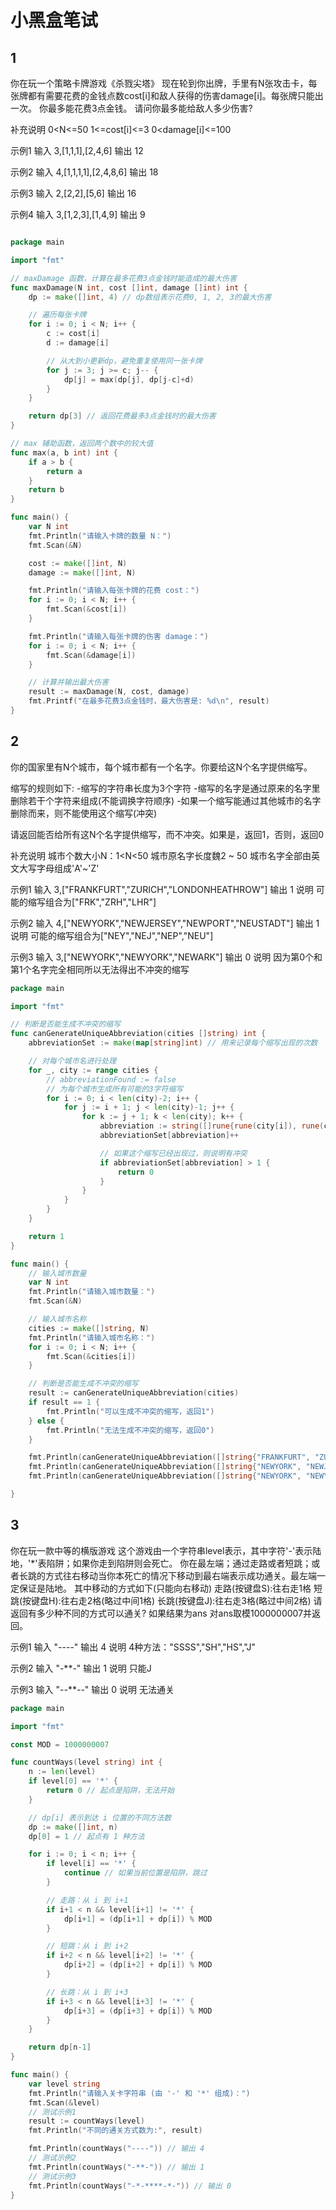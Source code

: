 # 小黑盒笔试

## 1

你在玩一个策略卡牌游戏《杀戮尖塔》
现在轮到你出牌，手里有N张攻击卡，每张牌都有需要花费的金钱点数cost[i]和敌人获得的伤害damage[i]。每张牌只能出一次。
你最多能花费3点金钱。
请问你最多能给敌人多少伤害?

补充说明
0<N<=50
1<=cost[i]<=3
0<damage[i]<=100

示例1
输入
3,[1,1,1],[2,4,6]
输出
12

示例2
输入
4,[1,1,1,1],[2,4,8,6]
输出
18

示例3
输入
2,[2,2],[5,6]
输出
16

示例4
输入
3,[1,2,3],[1,4,9]
输出
9

```go

package main

import "fmt"

// maxDamage 函数，计算在最多花费3点金钱时能造成的最大伤害
func maxDamage(N int, cost []int, damage []int) int {
    dp := make([]int, 4) // dp数组表示花费0, 1, 2, 3的最大伤害

    // 遍历每张卡牌
    for i := 0; i < N; i++ {
        c := cost[i]
        d := damage[i]

        // 从大到小更新dp，避免重复使用同一张卡牌
        for j := 3; j >= c; j-- {
            dp[j] = max(dp[j], dp[j-c]+d)
        }
    }

    return dp[3] // 返回花费最多3点金钱时的最大伤害
}

// max 辅助函数，返回两个数中的较大值
func max(a, b int) int {
    if a > b {
        return a
    }
    return b
}

func main() {
    var N int
    fmt.Println("请输入卡牌的数量 N：")
    fmt.Scan(&N)

    cost := make([]int, N)
    damage := make([]int, N)

    fmt.Println("请输入每张卡牌的花费 cost：")
    for i := 0; i < N; i++ {
        fmt.Scan(&cost[i])
    }

    fmt.Println("请输入每张卡牌的伤害 damage：")
    for i := 0; i < N; i++ {
        fmt.Scan(&damage[i])
    }

    // 计算并输出最大伤害
    result := maxDamage(N, cost, damage)
    fmt.Printf("在最多花费3点金钱时，最大伤害是: %d\n", result)
}

```

## 2

你的国家里有N个城市，每个城市都有一个名字。你要给这N个名字提供缩写。

缩写的规则如下:
-缩写的字符串长度为3个字符
-缩写的名字是通过原来的名字里删除若干个字符来组成(不能调换字符顺序)
-如果一个缩写能通过其他城市的名字删除而来，则不能使用这个缩写(冲突)

请返回能否给所有这N个名字提供缩写，而不冲突。如果是，返回1，否则，返回0

补充说明
城市个数大小N：1<N<50
城市原名字长度魏2 ~ 50
城市名字全部由英文大写字母组成'A'~'Z'

示例1
输入
3,["FRANKFURT","ZURICH","LONDONHEATHROW"]
输出
1
说明
可能的缩写组合为["FRK","ZRH","LHR"]

示例2
输入
4,["NEWYORK","NEWJERSEY","NEWPORT","NEUSTADT"]
输出
1
说明
可能的缩写组合为["NEY","NEJ","NEP","NEU"]

示例3
输入
3,["NEWYORK","NEWYORK","NEWARK"]
输出
0
说明
因为第0个和第1个名字完全相同所以无法得出不冲突的缩写

```go
package main

import "fmt"

// 判断是否能生成不冲突的缩写
func canGenerateUniqueAbbreviation(cities []string) int {
    abbreviationSet := make(map[string]int) // 用来记录每个缩写出现的次数

    // 对每个城市名进行处理
    for _, city := range cities {
        // abbreviationFound := false
        // 为每个城市生成所有可能的3字符缩写
        for i := 0; i < len(city)-2; i++ {
            for j := i + 1; j < len(city)-1; j++ {
                for k := j + 1; k < len(city); k++ {
                    abbreviation := string([]rune{rune(city[i]), rune(city[j]), rune(city[k])})
                    abbreviationSet[abbreviation]++

                    // 如果这个缩写已经出现过，则说明有冲突
                    if abbreviationSet[abbreviation] > 1 {
                        return 0
                    }
                }
            }
        }
    }

    return 1
}

func main() {
    // 输入城市数量
    var N int
    fmt.Println("请输入城市数量：")
    fmt.Scan(&N)

    // 输入城市名称
    cities := make([]string, N)
    fmt.Println("请输入城市名称：")
    for i := 0; i < N; i++ {
        fmt.Scan(&cities[i])
    }

    // 判断是否能生成不冲突的缩写
    result := canGenerateUniqueAbbreviation(cities)
    if result == 1 {
        fmt.Println("可以生成不冲突的缩写，返回1")
    } else {
        fmt.Println("无法生成不冲突的缩写，返回0")
    }

    fmt.Println(canGenerateUniqueAbbreviation([]string{"FRANKFURT", "ZURICH", "LONDONHEATHROW"})) // 1
    fmt.Println(canGenerateUniqueAbbreviation([]string{"NEWYORK", "NEWJERSEY", "NEWPORT", "NEUSTADT"})) // 1
    fmt.Println(canGenerateUniqueAbbreviation([]string{"NEWYORK", "NEWYORK", "NEWARK"})) // 0

}

```

## 3

你在玩一款中等的横版游戏
这个游戏由一个字符串level表示，其中字符'-'表示陆地，'*'表陷阱；如果你走到陷阱则会死亡。
你在最左端；通过走路或者短跳；或者长跳的方式往右移动当你本死亡的情况下移动到最右端表示成功通关。最左端一定保证是陆地。
其中移动的方式如下(只能向右移动)
走路(按键盘S):往右走1格
短跳(按键盘H):往右走2格(略过中间1格)
长跳(按键盘J):往右走3格(略过中间2格)
请返回有多少种不同的方式可以通关?
如果结果为ans 对ans取模1000000007并返回。

示例1
输入
"----"
输出
4
说明
4种方法："SSSS","SH","HS","J"

示例2
输入
"-**-"
输出
1
说明
只能J

示例3
输入
"-*-****-*-"
输出
0
说明
无法通关

```go
package main

import "fmt"

const MOD = 1000000007

func countWays(level string) int {
    n := len(level)
    if level[0] == '*' {
        return 0 // 起点是陷阱，无法开始
    }

    // dp[i] 表示到达 i 位置的不同方法数
    dp := make([]int, n)
    dp[0] = 1 // 起点有 1 种方法

    for i := 0; i < n; i++ {
        if level[i] == '*' {
            continue // 如果当前位置是陷阱，跳过
        }

        // 走路：从 i 到 i+1
        if i+1 < n && level[i+1] != '*' {
            dp[i+1] = (dp[i+1] + dp[i]) % MOD
        }

        // 短跳：从 i 到 i+2
        if i+2 < n && level[i+2] != '*' {
            dp[i+2] = (dp[i+2] + dp[i]) % MOD
        }

        // 长跳：从 i 到 i+3
        if i+3 < n && level[i+3] != '*' {
            dp[i+3] = (dp[i+3] + dp[i]) % MOD
        }
    }

    return dp[n-1]
}

func main() {
    var level string
    fmt.Println("请输入关卡字符串 (由 '-' 和 '*' 组成)：")
    fmt.Scan(&level)
    // 测试示例1
    result := countWays(level)
    fmt.Println("不同的通关方式数为:", result)

    fmt.Println(countWays("----")) // 输出 4
    // 测试示例2
    fmt.Println(countWays("-**-")) // 输出 1
    // 测试示例3
    fmt.Println(countWays("-*-****-*-")) // 输出 0
}

```
